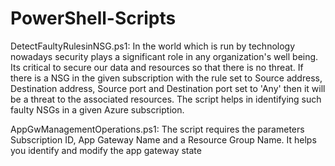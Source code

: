 # PowerShell-Scripts
DetectFaultyRulesinNSG.ps1: In the world which is run by technology nowadays security plays a significant role in any organization's well being. Its critical to secure our data and resources so that there is no threat. If there is a NSG in the given subscription with the rule set to Source address, Destination address, Source port and Destination port set to 'Any' then it will be a threat to the associated resources. The script helps in identifying such faulty NSGs in a given Azure subscription.

AppGwManagementOperations.ps1: The script requires the parameters Subscription ID, App Gateway Name and a Resource Group Name. It helps you identify and modify the app gateway state

